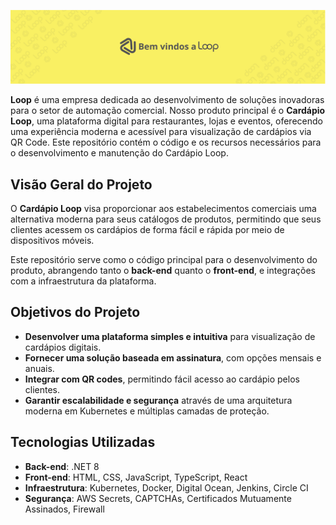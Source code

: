 ![Capa do Loop Cardápio](img/capa.svg)

**Loop** é uma empresa dedicada ao desenvolvimento de soluções inovadoras para o setor de automação comercial. Nosso produto principal é o **Cardápio Loop**, uma plataforma digital para restaurantes, lojas e eventos, oferecendo uma experiência moderna e acessível para visualização de cardápios via QR Code. Este repositório contém o código e os recursos necessários para o desenvolvimento e manutenção do Cardápio Loop.

## Visão Geral do Projeto

O **Cardápio Loop** visa proporcionar aos estabelecimentos comerciais uma alternativa moderna para seus catálogos de produtos, permitindo que seus clientes acessem os cardápios de forma fácil e rápida por meio de dispositivos móveis.

Este repositório serve como o código principal para o desenvolvimento do produto, abrangendo tanto o **back-end** quanto o **front-end**, e integrações com a infraestrutura da plataforma.

## Objetivos do Projeto
- **Desenvolver uma plataforma simples e intuitiva** para visualização de cardápios digitais.
- **Fornecer uma solução baseada em assinatura**, com opções mensais e anuais.
- **Integrar com QR codes**, permitindo fácil acesso ao cardápio pelos clientes.
- **Garantir escalabilidade e segurança** através de uma arquitetura moderna em Kubernetes e múltiplas camadas de proteção.

## Tecnologias Utilizadas
- **Back-end**: .NET 8
- **Front-end**: HTML, CSS, JavaScript, TypeScript, React
- **Infraestrutura**: Kubernetes, Docker, Digital Ocean, Jenkins, Circle CI
- **Segurança**: AWS Secrets, CAPTCHAs, Certificados Mutuamente Assinados, Firewall
